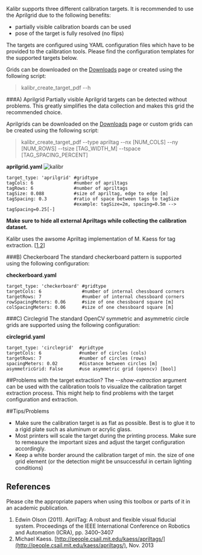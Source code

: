 Kalibr supports three different calibration targets. It is recommended to use the Aprilgrid due to the following benefits:

* partially visible calibration boards can be used
* pose of the target is fully resolved (no flips)

The targets are configured using YAML configuration files which have to be provided to the calibration tools. Please find the configuration templates for the supported targets below.

Grids can be downloaded on the [Downloads](downloads) page or created using the following script:
> kalibr_create_target_pdf --h

###A) Aprilgrid
Partially visible Aprilgrid targets can be detected without problems. This greatly simplifies the data collection and makes this grid the recommended choice.

Aprilgrids can be downloaded on the [Downloads](downloads) page or custom grids can be created using the following script:
> kalibr_create_target_pdf --type apriltag --nx [NUM_COLS] --ny [NUM_ROWS] --tsize [TAG_WIDTH_M] --tspace [TAG_SPACING_PERCENT]

**aprilgrid.yaml**
![kalibr](https://user-images.githubusercontent.com/5337083/41458381-be379c6e-7086-11e8-9291-352445140e88.png)

```
target_type: 'aprilgrid' #gridtype
tagCols: 6               #number of apriltags
tagRows: 6               #number of apriltags
tagSize: 0.088           #size of apriltag, edge to edge [m]
tagSpacing: 0.3          #ratio of space between tags to tagSize
                         #example: tagSize=2m, spacing=0.5m --> tagSpacing=0.25[-]
```

**Make sure to hide all external Apriltags while collecting the calibration dataset.**

Kalibr uses the awsome Apriltag implementation of M. Kaess for tag extraction. [[1](#olson),[2](#kaess)]

###B) Checkerboard
The standard checkerboard pattern is supported using the following configuration:

**checkerboard.yaml**
```
target_type: 'checkerboard' #gridtype
targetCols: 6               #number of internal chessboard corners
targetRows: 7               #number of internal chessboard corners
rowSpacingMeters: 0.06      #size of one chessboard square [m]
colSpacingMeters: 0.06      #size of one chessboard square [m]
```

###C) Circlegrid
The standard OpenCV symmetric and asymmetric circle grids are supported using the following configuration:

**circlegrid.yaml**
```
target_type: 'circlegrid'  #gridtype
targetCols: 6              #number of circles (cols)
targetRows: 7              #number of circles (rows)
spacingMeters: 0.02        #distance between circles [m]
asymmetricGrid: False      #use asymmetric grid (opencv) [bool]
```

##Problems with the target extraction?
The *--show-extraction* argument can be used with the calibration tools to visualize the calibration target extraction process. This might help to find problems with the target configuration and extraction.

##Tips/Problems
* Make sure the calibration target is as flat as possible. Best is to glue it to a rigid plate such as aluminum or acrylic glass.
* Most printers will scale the target during the printing process. Make sure to remeasure the important sizes and adjust the target configuration accordingly.
* Keep a white border around the calibration target of min. the size of one grid element (or the detection might be unsuccessful in certain lighting conditions)

## References
Please cite the appropriate papers when using this toolbox or parts of it in an academic publication.

1. <a name="olson"></a>Edwin Olson (2011). AprilTag: A robust and flexible visual fiducial system. Proceedings of the IEEE International Conference on Robotics and Automation (ICRA), pp. 3400–3407
1. <a name="kaess"></a>Michael Kaess. [http://people.csail.mit.edu/kaess/apriltags/](http://people.csail.mit.edu/kaess/apriltags/), Nov. 2013
